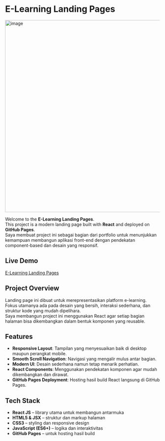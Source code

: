 # E-Learning Landing Pages

<img width="1348" height="623" alt="image" src="https://github.com/user-attachments/assets/cbe7ba80-68d9-4218-857d-5cbabe146afd" />

Welcome to the **E-Learning Landing Pages**.  
This project is a modern landing page built with **React** and deployed on **GitHub Pages**.  
Saya membuat project ini sebagai bagian dari portfolio untuk menunjukkan kemampuan membangun aplikasi front-end dengan pendekatan component-based dan desain yang responsif.

## Live Demo
[E-Learning Landing Pages](https://hadzikk.github.io/e-learning-landing-pages/)

## Project Overview
Landing page ini dibuat untuk merepresentasikan platform e-learning.  
Fokus utamanya ada pada desain yang bersih, interaksi sederhana, dan struktur kode yang mudah dipelihara.  
Saya membangun project ini menggunakan React agar setiap bagian halaman bisa dikembangkan dalam bentuk komponen yang reusable.

## Features
- **Responsive Layout**: Tampilan yang menyesuaikan baik di desktop maupun perangkat mobile.  
- **Smooth Scroll Navigation**: Navigasi yang mengalir mulus antar bagian.  
- **Modern UI**: Desain sederhana namun tetap menarik perhatian.  
- **React Components**: Menggunakan pendekatan komponen agar mudah dikembangkan dan dirawat.  
- **GitHub Pages Deployment**: Hosting hasil build React langsung di GitHub Pages.  

## Tech Stack
- **React JS** – library utama untuk membangun antarmuka  
- **HTML5 & JSX** – struktur dan markup halaman  
- **CSS3** – styling dan responsive design  
- **JavaScript (ES6+)** – logika dan interaktivitas  
- **GitHub Pages** – untuk hosting hasil build  
